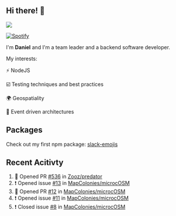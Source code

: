 ## Hi there! 👋

<p>
  <img src="https://github-readme-stats.vercel.app/api?username=syncush&theme=tokyonight">
</p>

[![Spotify](https://novatorem-rust.vercel.app/api/spotify)](https://open.spotify.com/user/syncush)

I'm **Daniel** and I'm a team leader and a backend software developer.

My interests:

⚡ NodeJS

☑️ Testing techniques and best practices

🌍 Geospatiality

🧠 Event driven architectures

## Packages
Check out my first npm package: [slack-emojis](https://www.npmjs.com/package/slack-emojis)

## Recent Acitivty
<!--START_SECTION:activity-->
1. 💪 Opened PR [#536](https://github.com/Zooz/predator/pull/536) in [Zooz/predator](https://github.com/Zooz/predator)
2. ❗️ Opened issue [#13](https://github.com/MapColonies/microcOSM/issues/13) in [MapColonies/microcOSM](https://github.com/MapColonies/microcOSM)
3. 💪 Opened PR [#12](https://github.com/MapColonies/microcOSM/pull/12) in [MapColonies/microcOSM](https://github.com/MapColonies/microcOSM)
4. ❗️ Opened issue [#11](https://github.com/MapColonies/microcOSM/issues/11) in [MapColonies/microcOSM](https://github.com/MapColonies/microcOSM)
5. ❗️ Closed issue [#8](https://github.com/MapColonies/microcOSM/issues/8) in [MapColonies/microcOSM](https://github.com/MapColonies/microcOSM)
<!--END_SECTION:activity-->
